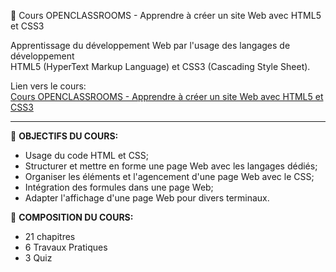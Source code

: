 📝 Cours OPENCLASSROOMS - Apprendre à créer un site Web avec HTML5 et CSS3<br/>

Apprentissage du développement Web par l'usage des langages de développement<br/> HTML5 (HyperText Markup Language) et CSS3 (Cascading Style Sheet).

Lien vers le cours:<br/> 
[Cours OPENCLASSROOMS - Apprendre à créer un site Web avec HTML5 et CSS3](https://openclassrooms.com/fr/courses/1603881-apprenez-a-creer-votre-site-web-avec-html5-et-css3)

<hr/>

📌 **OBJECTIFS DU COURS:**
* Usage du code HTML et CSS;
* Structurer et mettre en forme une page Web avec les langages dédiés;
* Organiser les éléments et l'agencement d'une page Web avec le CSS;
* Intégration des formules dans une page Web;
* Adapter l'affichage d'une page Web pour divers terminaux.


📌 **COMPOSITION DU COURS:**
* 21 chapitres
* 6 Travaux Pratiques
* 3 Quiz
